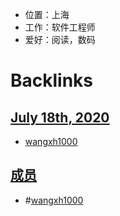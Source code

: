 - 位置：上海
- 工作：软件工程师
- 爱好：阅读，数码

# Backlinks
## [July 18th, 2020](<July 18th, 2020.md>)
- [wangxh1000](<wangxh1000.md>)

## [成员](<成员.md>)
- #[wangxh1000](<wangxh1000.md>)

